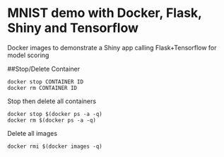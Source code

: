 # MNIST demo with Docker, Flask, Shiny and Tensorflow
Docker images to demonstrate a Shiny app calling Flask+Tensorflow for model scoring



##Stop/Delete Container

```
docker stop CONTAINER ID
docker rm CONTAINER ID
```

Stop then delete all containers
```
docker stop $(docker ps -a -q)
docker rm $(docker ps -a -q)
```
Delete all images
```
docker rmi $(docker images -q)
```